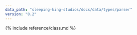 ```yaml
---
data_path: "sleeping-king-studios/docs/data/types/parser"
version: "0.2"
---
```


{% include reference/class.md %}
